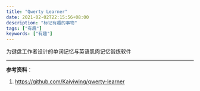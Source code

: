 ```yaml
---
title: "Qwerty Learner"
date: 2021-02-02T22:15:56+08:00
description: "标记有趣的事物"
tags: ["有趣"]
keywords: ["有趣"]
---
```


为键盘工作者设计的单词记忆与英语肌肉记忆锻炼软件

---

**参考资料**：

1. <https://github.com/Kaiyiwing/qwerty-learner>

